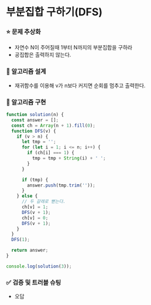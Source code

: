 # 부분집합 구하기(DFS)

### ⭐ 문제 추상화

- 자연수 N이 주어질때 1부터 N까지의 부분집합을 구하라
- 공집합은 출력하지 않는다.

### 🔧 알고리즘 설계

- 재귀함수를 이용해 v가 n보다 커지면 순회를 멈추고 출력한다.

### 🔨 알고리즘 구현

```js
function solution(n) {
  const answer = [];
  const ch = Array(n + 1).fill(0);
  function DFS(v) {
    if (v > n) {
      let tmp = '';
      for (let i = 1; i <= n; i++) {
        if (ch[i] === 1) {
          tmp = tmp + String(i) + ' ';
        }
      }

      if (tmp) {
        answer.push(tmp.trim(''));
      }
    } else {
      // 두 갈래로 뻗는다.
      ch[v] = 1;
      DFS(v + 1);
      ch[v] = 0;
      DFS(v + 1);
    }
  }
  DFS(1);

  return answer;
}

console.log(solution(3));
```

### ✅ 검증 및 트러블 슈팅

- 오답
